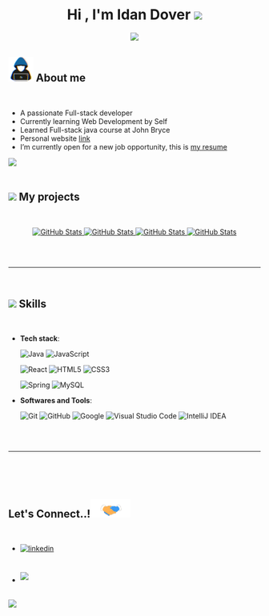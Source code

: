 
<h1 align="center"><b>Hi , I'm Idan Dover </b><img src="https://media.giphy.com/media/hvRJCLFzcasrR4ia7z/giphy.gif" width="35"></h1>
<p align="center">
  <a href="https://github.com/DenverCoder1/readme-typing-svg"><img src="https://readme-typing-svg.herokuapp.com?font=Time+New+Roman&color=cyan&size=25&center=true&vCenter=true&width=600&height=100&lines=Love+to+code..&hearts;++;Passionate+Full-stack+Developer,;Active+Learner/Researcher,;Love+to+learn+new+stuffs..<3"></a>
</p>


	
## <picture><img src = "https://github.com/0xAbdulKhalid/0xAbdulKhalid/raw/main/assets/mdImages/about_me.gif" width = 50px></picture> **About me**

<br>

- A passionate Full-stack developer
- Currently learning Web Development by Self
- Learned Full-stack java course at John Bryce
- Personal website [link](https://idan-dover.netlify.app/)
- I’m currently open for a new job opportunity, this is [my resume](https://resume.io/r/75EZdzrFb)


<img src="https://user-images.githubusercontent.com/73097560/115834477-dbab4500-a447-11eb-908a-139a6edaec5c.gif"><br><br>

  ## <picture><img src = "https://github.com/7oSkaaa/7oSkaaa/blob/main/Images/Software_Tools.gif?raw=true" width = 50px></picture> **My projects**
	
  <br>
  <p align="center">
	<a href="https://github.com/IdanDover/chip-chip-javascript">
      		<img src="https://github-readme-stats.vercel.app/api/pin/?username=IdanDover&repo=chip-chip-javascript&theme=tokyonight" alt="GitHub Stats" />
    	</a>
	<a href="https://github.com/IdanDover/Coupon-System-Spring">
      		<img src="https://github-readme-stats.vercel.app/api/pin/?username=IdanDover&repo=Coupon-System-Spring&theme=tokyonight" alt="GitHub Stats" />
    	</a>
    	<a href="https://github.com/IdanDover/fast-react-pizza">
      		<img src="https://github-readme-stats.vercel.app/api/pin/?username=IdanDover&repo=fast-react-pizza&theme=tokyonight" alt="GitHub Stats" />
    	</a>
    	<a href="https://github.com/IdanDover/forkify">
      		<img src="https://github-readme-stats.vercel.app/api/pin/?username=IdanDover&repo=forkify&theme=tokyonight" alt="GitHub Stats" />
	</a>
  </p>
<br>
<br>

-----

<br>

## <img src="https://media2.giphy.com/media/QssGEmpkyEOhBCb7e1/giphy.gif?cid=ecf05e47a0n3gi1bfqntqmob8g9aid1oyj2wr3ds3mg700bl&rid=giphy.gif" width ="25"><b> Skills</b>
<br>

<p align="center">

- **Tech stack**:
    
    ![Java](https://img.shields.io/badge/Java-ED8B00?style=plastic&logo=java&logoColor=white)
    ![JavaScript](https://img.shields.io/badge/JavaScript%20-%23F7DF1E.svg?style=plastic&logo=javascript&logoColor=black)
  
   ![React](https://img.shields.io/badge/react-%2320232a.svg?style=plastic&logo=react&logoColor=%2361DAFB)
   ![HTML5](https://img.shields.io/badge/HTML5%20-%23E34F26.svg?style=plastic&logo=html5&logoColor=white)
   ![CSS3](https://img.shields.io/badge/CSS%20-%231572B6.svg?style=plastic&logo=css3&logoColor=white)

    ![Spring](https://img.shields.io/badge/spring-%236DB33F.svg?style=plastic&logo=spring&logoColor=white)
    ![MySQL](https://img.shields.io/badge/mysql-%2300f.svg?style=plastic&logo=mysql&logoColor=white)
    

- **Softwares and Tools**:

    ![Git](https://img.shields.io/badge/git-%23F05033.svg?style=plastic&logo=git&logoColor=white)
    ![GitHub](https://img.shields.io/badge/github-%23121011.svg?style=plastic&logo=github&logoColor=white)
    ![Google](https://img.shields.io/badge/google-%234285F4.svg?style=plastic&logo=google&logoColor=white)
    ![Visual Studio Code](https://img.shields.io/badge/Visual%20Studio%20Code-0078d7.svg?style=plastic&logo=visual-studio-code&logoColor=white)
    ![IntelliJ IDEA](https://img.shields.io/badge/IntelliJIDEA-000000.svg?style=plastic&logo=intellij-idea&logoColor=white)




</p>

<br>
<br>

-----

<br>

<!---
## <img src="https://media.giphy.com/media/iY8CRBdQXODJSCERIr/giphy.gif" width="35"><b> Github Stats </b>
<br>

<div align="center">

<a href="https://github.com/IdanDover/">
  <img src="https://github-readme-stats.vercel.app/api?username=IdanDover&include_all_commits=true&count_private=true&show_icons=true&line_height=20&title_color=7A7ADB&icon_color=2234AE&text_color=D3D3D3&bg_color=0,000000,130F40" width="450"/>
  <img src="https://github-readme-stats.vercel.app/api/top-langs?username=IdanDover&show_icons=true&locale=en&layout=compact&line_height=20&title_color=7A7ADB&icon_color=2234AE&text_color=D3D3D3&bg_color=0,000000,130F40" width="375"  alt="IdanDover"/>

</a>
</div>

<br>
<br>
<br>

-----
-->

<br>
<br>

## <b> Let's Connect..!</b><img src="https://github.com/0xAbdulKhalid/0xAbdulKhalid/raw/main/assets/mdImages/handshake.gif" width ="80">
<br>
<div align='left'>

<ul>

<li>
<a href="https://linkedin.com/in/idan-dover" target="_blank">
<img src="https://img.shields.io/badge/linkedin:  Idan_Dover-%2300acee.svg?color=405DE6&style=flat-square&logo=linkedin&logoColor=white" alt=linkedin style="margin-bottom: 5px;"/>
</a>
</li>

<br>

<br>

<li>
<a href="mailto:idan.dava@gmail.com" target="_blank">
<img src="https://img.shields.io/badge/gmail:  Idan_Dover-%23EA4335.svg?style=flat-square&logo=gmail&logoColor=white" t=mail style="margin-bottom: 5px;" />
</a>
</li>
	
</ul>
</div>

<br>
<img src="https://user-images.githubusercontent.com/73097560/115834477-dbab4500-a447-11eb-908a-139a6edaec5c.gif">
<br>
<br>
<br>

